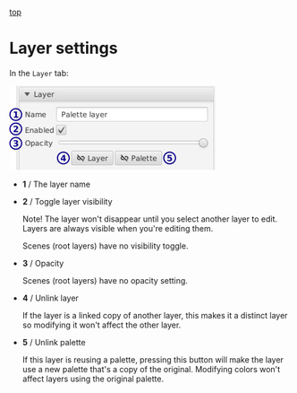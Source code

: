[top](userguide.md)

# Layer settings

In the `Layer` tab:

![Layer settings](layersettings.jpg)

* **1** / The layer name

* **2** / Toggle layer visibility

   Note!  The layer won't disappear until you select another layer to edit.  Layers are always visible when you're editing them.

   Scenes (root layers) have no visibility toggle.

* **3** / Opacity

   Scenes (root layers) have no opacity setting.

* **4** / Unlink layer

   If the layer is a linked copy of another layer, this makes it a distinct layer so modifying it won't affect the other layer.

* **5** / Unlink palette

   If this layer is reusing a palette, pressing this button will make the layer use a new palette that's a copy of the original.  Modifying colors won't affect layers using the original palette.


